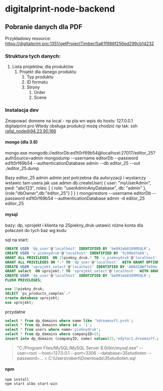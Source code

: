 # digitalprint-node-backend


## Pobranie danych dla PDF
Przykładowy resource:
https://digitalprint.pro:1351/getProjectTimber/5a61f986f256ed299cb1d232

### Struktura tych danych:

1. Lista projektów, dla produktów
    1. Projekt dla danego produktu
        1. Typ produktu
        1. ID formatu
        1. Strony
            1. Order
            1. Scene

### Instalacja dev

Zmapować domene na local - np pla wn wpis do hosts: 127.0.0.1 digitalprint.pro
Wtedy obsługa produkcji możę chodzić np tak: ssh rafal_node@94.23.90.166

#### mongo (dla 3.6)
mongo.exe mongodb://editorDb:ed1t0rf69b54@localhost:27017/editor_25?authSource=admin
mongodump --username editorDb --password ed1t0rf69b54 --authenticationDatabase admin --db editor_25 --out ./editor_25.dump


Bazy editor_25 admin
admin jest potrzebna dla autoryzacji i wystarczy wstawic tam usera jak 
use admin
db.createUser(
  {
    user: "myUserAdmin",
    pwd: "abc123",
    roles: [ { role: "userAdminAnyDatabase", db: "admin" },{role:"dbOwner",db:"editor_25"} ]
  }
)
mongorestore --username editorDb --password ed1t0rf69b54 --authenticationDatabase admin -d editor_25  editor_25



#### mysql
bazy: dp, vprojekt i klienta np 25piekny_druk
ustawić różne konta dla połaczeń do tych baz wg kodu

sql na start:
```sql
CREATE USER 'dp_user'@'localhost' IDENTIFIED BY 'be091eb0189MSQLR';
CREATE USER 'v_pieknydruk'@'localhost' IDENTIFIED BY '5c99bd7a69';
GRANT ALL PRIVILEGES  ON 25piekny_druk.* TO 'v_pieknydruk'@'localhost'  WITH GRANT OPTION;
GRANT ALL PRIVILEGES ON *.* TO 'dp_user'@'localhost'  WITH GRANT OPTION;
CREATE USER 'vprojekt_select'@'localhost' IDENTIFIED BY 'A88d1QWf7e94ef7N';
GRANT select  ON vprojekt.* TO 'vprojekt_select'@'localhost'  WITH GRANT OPTION;
CREATE USER 'dp_user'@'localhost' IDENTIFIED BY 'be091eb0189MSQLR';
FLUSH PRIVILEGES;
```
```sql
use 25piekny_druk;
SELECT `ps_products_complex`.*
create database vprojekt;
use vprojekt;
```
przydatne
```sql
select * from dp_domains where name like '%dreamsoft.pro%';
select * from dp_domains where id = '1';
select * from users where name='pieknydruk';
select * from dp_domains where companyID=25;
insert into dp_domains (companyID, name) values(25,'edytor1.dreamsoft.pro');
```
> "C:/Program Files/MySQL/MySQL Server 8.0/bin/mysql.exe" --user=root --host=127.0.0.1 --port=3306 --database=35studioten --password=... < C:\Users\robert\Downloads\35studioten.sql
#### npm
```shell
npm install
npm start albo start-win
```

